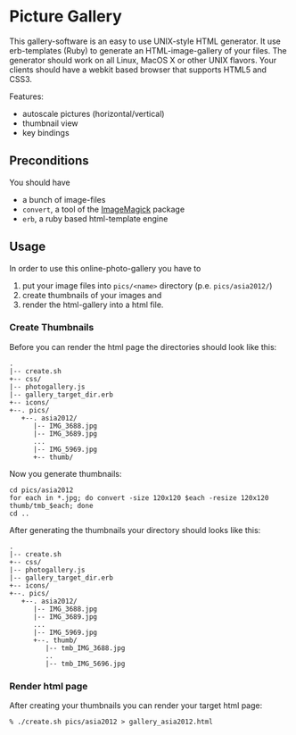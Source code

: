 Picture Gallery
================

This gallery-software is an easy to use UNIX-style HTML generator. It
use erb-templates (Ruby) to generate an HTML-image-gallery of your
files.  The generator should work on all Linux, MacOS X or other UNIX
flavors. Your clients should have a webkit based browser that supports
HTML5 and CSS3.

Features:
* autoscale pictures (horizontal/vertical)
* thumbnail view
* key bindings

Preconditions
-------------

You should have

* a bunch of image-files
* `convert`, a tool of the [ImageMagick](http://www.imagemagick.org) package
* `erb`, a ruby based html-template engine

Usage
-----

In order to use this online-photo-gallery you have to

1. put your image files into `pics/<name>` directory (p.e. `pics/asia2012/`)
1. create thumbnails of your images and
1. render the html-gallery into a html file.

### Create Thumbnails ###

Before you can render the html page the directories should look like
this:

    .
    |-- create.sh
    +-- css/
    |-- photogallery.js
    |-- gallery_target_dir.erb
    +-- icons/
    +--. pics/
       +--. asia2012/
          |-- IMG_3688.jpg
          |-- IMG_3689.jpg
          ...
          |-- IMG_5969.jpg
          +-- thumb/


Now you generate thumbnails:

    cd pics/asia2012
    for each in *.jpg; do convert -size 120x120 $each -resize 120x120 thumb/tmb_$each; done
    cd ..

After generating the thumbnails your directory should looks like this:

    .
    |-- create.sh
    +-- css/
    |-- photogallery.js
    |-- gallery_target_dir.erb
    +-- icons/
    +--. pics/
       +--. asia2012/
          |-- IMG_3688.jpg
          |-- IMG_3689.jpg
          ...
          |-- IMG_5969.jpg
          +--. thumb/
             |-- tmb_IMG_3688.jpg
             ..
             |-- tmb_IMG_5696.jpg

### Render html page ###

After creating your thumbnails you can render your target html page:

    % ./create.sh pics/asia2012 > gallery_asia2012.html
